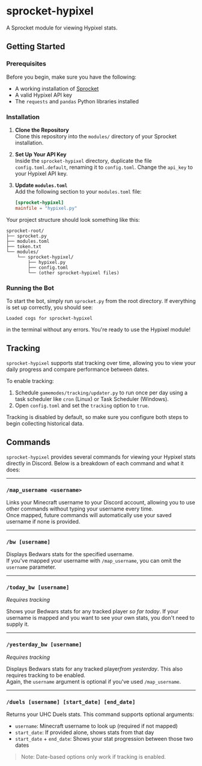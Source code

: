 # sprocket-hypixel

A Sprocket module for viewing Hypixel stats.

## Getting Started

### Prerequisites

Before you begin, make sure you have the following:

- A working installation of [Sprocket](https://github.com/SamOutabrae/Sprocket)
- A valid Hypixel API key
- The `requests` and `pandas` Python libraries installed

### Installation

1. **Clone the Repository**  
   Clone this repository into the `modules/` directory of your Sprocket installation.

2. **Set Up Your API Key**  
   Inside the `sprocket-hypixel` directory, duplicate the file `config.toml.default`, renaming it to `config.toml`.
   Change the `api_key` to your Hypixel API key.

3. **Update `modules.toml`**  
   Add the following section to your `modules.toml` file:

   ```toml
   [sprocket-hypixel]
   mainfile = "hypixel.py"
   ```


Your project structure should look something like this:

```
sprocket-root/
├── sprocket.py
├── modules.toml
├── token.txt
└── modules/
    └── sprocket-hypixel/
        ├── hypixel.py
        ├── config.toml
        └── (other sprocket-hypixel files)
```

### Running the Bot

To start the bot, simply run `sprocket.py` from the root directory. If everything is set up correctly, you should see:

```
Loaded cogs for sprocket-hypixel
```

in the terminal without any errors. You're ready to use the Hypixel module!

## Tracking

`sprocket-hypixel` supports stat tracking over time, allowing you to view your daily progress and compare performance between dates.

To enable tracking:

1. Schedule `gamemodes/tracking/updater.py` to run once per day using a task scheduler like `cron` (Linux) or Task Scheduler (Windows).
2. Open `config.toml` and set the `tracking` option to `true`.

Tracking is disabled by default, so make sure you configure both steps to begin collecting historical data.

## Commands

`sprocket-hypixel` provides several commands for viewing your Hypixel stats directly in Discord. Below is a breakdown of each command and what it does:

---

### `/map_username <username>`

Links your Minecraft username to your Discord account, allowing you to use other commands without typing your username every time.  
Once mapped, future commands will automatically use your saved username if none is provided.

---

### `/bw [username]`

Displays Bedwars stats for the specified username.  
If you've mapped your username with `/map_username`, you can omit the `username` parameter.

---

### `/today_bw [username]`
*Requires tracking*

Shows your Bedwars stats for any tracked player *so far today*.
If your username is mapped and you want to see your own stats, you don't need to supply it.

---

### `/yesterday_bw [username]`
*Requires tracking*

Displays Bedwars stats for any tracked player*from yesterday*. This also requires tracking to be enabled.  
Again, the `username` argument is optional if you've used `/map_username`.

---

### `/duels [username] [start_date] [end_date]`

Returns your UHC Duels stats. This command supports optional arguments:

- `username`: Minecraft username to look up (required if not mapped)
- `start_date`: If provided alone, shows stats from that day
- `start_date` + `end_date`: Shows your stat progression between those two dates

> Note: Date-based options only work if tracking is enabled.